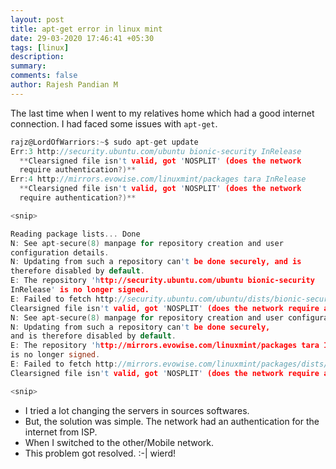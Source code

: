```yaml
---
layout: post
title: apt-get error in linux mint
date: 29-03-2020 17:46:41 +05:30
tags: [linux]
description:
summary:
comments: false
author: Rajesh Pandian M
---
```


The last time when I went to my relatives home which had a good internet connection.
I had faced some issues with `apt-get`.

```c
rajz@LordOfWarriors:~$ sudo apt-get update
Err:3 http://security.ubuntu.com/ubuntu bionic-security InRelease
  **Clearsigned file isn't valid, got 'NOSPLIT' (does the network
  require authentication?)**
Err:4 http://mirrors.evowise.com/linuxmint/packages tara InRelease
  **Clearsigned file isn't valid, got 'NOSPLIT' (does the network
  require authentication?)**

<snip>

Reading package lists... Done
N: See apt-secure(8) manpage for repository creation and user
configuration details.
N: Updating from such a repository can't be done securely, and is
therefore disabled by default.
E: The repository 'http://security.ubuntu.com/ubuntu bionic-security
InRelease' is no longer signed.
E: Failed to fetch http://security.ubuntu.com/ubuntu/dists/bionic-security/InRelease
Clearsigned file isn't valid, got 'NOSPLIT' (does the network require authentication?)
N: See apt-secure(8) manpage for repository creation and user configuration details.
N: Updating from such a repository can't be done securely,
and is therefore disabled by default.
E: The repository 'http://mirrors.evowise.com/linuxmint/packages tara InRelease'
is no longer signed.
E: Failed to fetch http://mirrors.evowise.com/linuxmint/packages/dists/tara/InRelease
Clearsigned file isn't valid, got 'NOSPLIT' (does the network require authentication?)

<snip>

```

- I tried a lot changing the servers in sources softwares.
- But, the solution was simple. The network had an authentication for the internet from ISP.
- When I switched to the other/Mobile network.
- This problem got resolved. :-| wierd!





